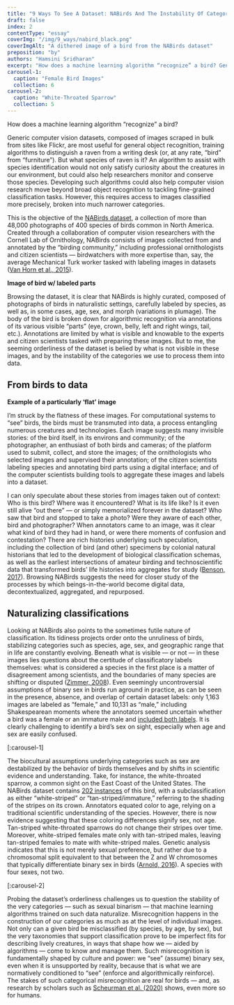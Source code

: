 ```yaml
---
title: "9 Ways To See A Dataset: NABirds And The Instability Of Categories"
draft: false
index: 2
contentType: "essay"
coverImg: "/img/9_ways/nabird_black.png"
coverImgAlt: "A dithered image of a bird from the NABirds dataset"
preposition: "by"
authors: "Hamsini Sridharan"
excerpt: "How does a machine learning algorithm “recognize” a bird? Generic computer vision datasets, composed of images scraped unceremoniously from sites like Flickr, are most useful for general object recognition, training algorithms to distinguish a raven from a writing desk (or, at any rate, “bird” from “furniture”). But what species of raven is it? Answering that question requires access to images broken into much narrower, more precise categories."
carousel-1:
  caption: "Female Bird Images"
  collection: 6
carousel-2:
  caption: "White-Throated Sparrow"
  collection: 5
---
```


How does a machine learning algorithm “recognize” a bird?

Generic computer vision datasets, composed of images scraped in bulk from sites like Flickr, are most useful for general object recognition, training algorithms to distinguish a raven from a writing desk (or, at any rate, “bird” from “furniture”). But what species of raven is it? An algorithm to assist with species identification would not only satisfy curiosity about the creatures in our environment, but could also help researchers monitor and conserve those species. Developing such algorithms could also help computer vision research move beyond broad object recognition to tackling fine-grained classification tasks. However, this requires access to images classified more precisely, broken into much narrower categories.

This is the objective of the [NABirds dataset](https://paperswithcode.com/dataset/nabirds), a collection of more than 48,000 photographs of 400 species of birds common in North America. Created through a collaboration of computer vision researchers with the Cornell Lab of Ornithology, NABirds consists of images collected from and annotated by the “birding community,” including professional ornithologists and citizen scientists — birdwatchers with more expertise than, say, the average Mechanical Turk worker tasked with labeling images in datasets ([Van Horn et al., 2015](https://openaccess.thecvf.com/content_cvpr_2015/papers/Horn_Building_a_Bird_2015_CVPR_paper.pdf)).

**Image of bird w/ labeled parts**

Browsing the dataset, it is clear that NABirds is highly curated, composed of photographs of birds in naturalistic settings, carefully labeled by species, as well as, in some cases, age, sex, and morph (variations in plumage). The body of the bird is broken down for algorithmic recognition via annotations of its various visible “parts” (eye, crown, belly, left and right wings, tail, etc.). Annotations are limited by what is visible and knowable to the experts and citizen scientists tasked with preparing these images. But to me, the seeming orderliness of the dataset is belied by what is not visible in these images, and by the instability of the categories we use to process them into data.

## From birds to data

**Example of a particularly ‘flat’ image**

I’m struck by the flatness of these images. For computational systems to “see” birds, the birds must be transmuted into data, a process entangling numerous creatures and technologies. Each image suggests many invisible stories: of the bird itself, in its environs and community; of the photographer, an enthusiast of both birds and cameras; of the platform used to submit, collect, and store the images; of the ornithologists who selected images and supervised their annotation; of the citizen scientists labeling species and annotating bird parts using a digital interface; and of the computer scientists building tools to aggregate these images and labels into a dataset.

I can only speculate about these stories from images taken out of context: Who is this bird? Where was it encountered? What is its life like? Is it even still alive “out there” — or simply memorialized forever in the dataset? Who saw that bird and stopped to take a photo? Were they aware of each other, bird and photographer? When annotators came to an image, was it clear what kind of bird they had in hand, or were there moments of confusion and contestation? There are rich histories underlying such speculation, including the collection of bird (and other) specimens by colonial natural historians that led to the development of biological classification schemas, as well as the earliest intersections of amateur birding and technoscientific data that transformed birds’ life histories into aggregates for study ([Benson, 2017](https://www.journals.uchicago.edu/doi/pdf/10.1086/694172?casa_token=tvg3sMuyrsoAAAAA:PPv1d4-84E0tnXDz0CyPb1MSyOakyOfipB7HhqiKqvCr5zJvY0x49hDDIrpjDaICqotHxp074_vpRA)). Browsing NABirds suggests the need for closer study of the processes by which beings-in-the-world become digital data, decontextualized, aggregated, and repurposed.

## Naturalizing classifications

Looking at NABirds also points to the sometimes futile nature of classification. Its tidiness projects order onto the unruliness of birds, stabilizing categories such as species, age, sex, and geographic range that in life are constantly evolving. Beneath what is visible — or not — in these images lies questions about the certitude of classificatory labels themselves: what is considered a species in the first place is a matter of disagreement among scientists, and the boundaries of many species are shifting or disputed ([Zimmer, 2008](https://www.scientificamerican.com/article/what-is-a-species/)). Even seemingly uncontroversial assumptions of binary sex in birds run aground in practice, as can be seen in the presence, absence, and overlap of certain dataset labels: only 1,163 images are labeled as “female,” and 10,131 as “male,” including Shakespearean moments where the annotators seemed uncertain whether a bird was a female or an immature male and [included both labels](https://machinist.smokingheaps.net/datasets/5?q=label%7Efemale%2Fimmature). It is clearly challenging to identify a bird’s sex on sight, especially when age and sex are easily confused.

[:carousel-1]

The biocultural assumptions underlying categories such as sex are destabilized by the behavior of birds themselves and by shifts in scientific evidence and understanding. Take, for instance, the white-throated sparrow, a common sight on the East Coast of the United States. The NABirds dataset contains [202 instances](https://machinist.smokingheaps.net/datasets/5?page=0&size=50&q=label%7Ewhite+label%7Ethroated+label%7Esparrow) of this bird, with a subclassification as either “white-striped” or “tan-striped/immature,” referring to the shading of the stripes on its crown. Annotators equated color to age, relying on a traditional scientific understanding of the species. However, there is now evidence suggesting that these coloring differences signify sex, not age. Tan-striped white-throated sparrows do not change their stripes over time. Moreover, white-striped females mate only with tan-striped males, leaving tan-striped females to mate with white-striped males. Genetic analysis indicates that this is not merely sexual preference, but rather due to a chromosomal split equivalent to that between the Z and W chromosomes that typically differentiate binary sex in birds ([Arnold, 2016](https://www.nature.com/articles/539482a)). A species with four sexes, not two.

[:carousel-2]

Probing the dataset’s orderliness challenges us to question the stability of the very categories — such as sexual binarism — that machine learning algorithms trained on such data naturalize. Misrecognition happens in the construction of our categories as much as at the level of individual images. Not only can a given bird be misclassified (by species, by age, by sex), but the very taxonomies that support classification prove to be imperfect fits for describing lively creatures, in ways that shape how we — aided by algorithms — come to know and manage them. Such misrecognition is fundamentally shaped by culture and power: we “see” (assume) binary sex, even when it is unsupported by reality, because that is what we are normatively conditioned to “see” (enforce and algorithmically reinforce). The stakes of such categorical misrecognition are real for birds — and, as research by scholars such as [Scheurman et al. (2020)](https://par.nsf.gov/servlets/purl/10179307) shows, even more so for humans.

